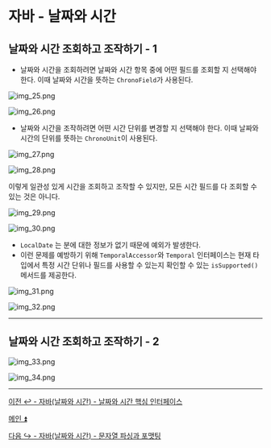# 자바 - 날짜와 시간

## 날짜와 시간 조회하고 조작하기 - 1

- 날짜와 시간을 조회하려면 날짜와 시간 항목 중에 어떤 필드를 조회할 지 선택해야 한다. 이때 날짜와 시간을 뜻하는 `ChronoField`가 사용된다.

![img_25.png](image/img_25.png)

![img_26.png](image/img_26.png)

- 날짜와 시간을 조작하려면 어떤 시간 단위를 변경할 지 선택해야 한다. 이때 날짜와 시간의 단위를 뜻하는 `ChronoUnit`이 사용된다.

![img_27.png](image/img_27.png)

![img_28.png](image/img_28.png)

이렇게 일관성 있게 시간을 조회하고 조작할 수 있지만, 모든 시간 필드를 다 조회할 수 있는 것은 아니다.

![img_29.png](image/img_29.png)

![img_30.png](image/img_30.png)

- `LocalDate` 는 분에 대한 정보가 없기 때문에 예외가 발생한다.
- 이런 문제를 예방하기 위해 `TemporalAccessor`와 `Temporal` 인터페이스는 현재 타입에서 특정 시간 단위나 필드를 사용할 수 있는지 확인할 수 있는 `isSupported()` 메서드를 제공한다.

![img_31.png](image/img_31.png)

![img_32.png](image/img_32.png)

---

## 날짜와 시간 조회하고 조작하기 - 2

![img_33.png](image/img_33.png)

![img_34.png](image/img_34.png)

---

[이전 ↩️ - 자바(날짜와 시간) - 날짜와 시간 핵심 인터페이스](https://github.com/genesis12345678/TIL/blob/main/Java/mid_1/time/Interface.md)

[메인 ⏫](https://github.com/genesis12345678/TIL/blob/main/Java/mid_1/Main.md)

[다음 ↪️ - 자바(날짜와 시간) - 문자열 파싱과 포맷팅](https://github.com/genesis12345678/TIL/blob/main/Java/mid_1/time/Parsing.md)
